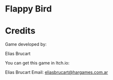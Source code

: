 <h1 text-align:"center">Flappy Bird</h1>

<h1>Credits</h1>

<p>Game developed by:</p>
<p>Elias Brucart</p>
<p>You can get this game in Itch.io: <a></a></p>
<p>Elias Brucart Email: <a href="mailto:eliasbrucart@hargames.com.ar">eliasbrucart@hargames.com.ar</a></p>